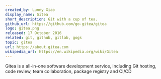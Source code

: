 ```yaml
---
created_by: Lunny Xiao
display_name: Gitea
short_description: Git with a cup of tea.
github_url: https://github.com/go-gitea/gitea
logo: gitea.png
released: 17 October 2016
related: git, github, gitlab, gogs
topic: gitea
url: https://about.gitea.com
wikipedia_url: https://en.wikipedia.org/wiki/Gitea
---
```

Gitea is a all-in-one software development service, including Git hosting, code review, team collaboration, package registry and CI/CD